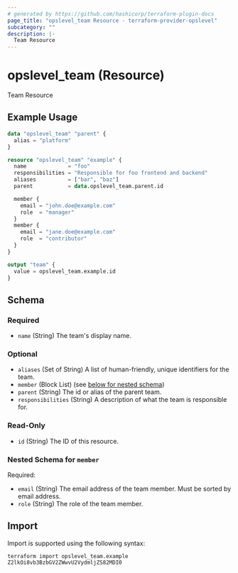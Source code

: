 ```yaml
---
# generated by https://github.com/hashicorp/terraform-plugin-docs
page_title: "opslevel_team Resource - terraform-provider-opslevel"
subcategory: ""
description: |-
  Team Resource
---
```


# opslevel_team (Resource)

Team Resource

## Example Usage

```terraform
data "opslevel_team" "parent" {
  alias = "platform"
}

resource "opslevel_team" "example" {
  name             = "foo"
  responsibilities = "Responsible for foo frontend and backend"
  aliases          = ["bar", "baz"]
  parent           = data.opslevel_team.parent.id

  member {
    email = "john.doe@example.com"
    role  = "manager"
  }
  member {
    email = "jane.doe@example.com"
    role  = "contributor"
  }
}

output "team" {
  value = opslevel_team.example.id
}
```

<!-- schema generated by tfplugindocs -->
## Schema

### Required

- `name` (String) The team's display name.

### Optional

- `aliases` (Set of String) A list of human-friendly, unique identifiers for the team.
- `member` (Block List) (see [below for nested schema](#nestedblock--member))
- `parent` (String) The id or alias of the parent team.
- `responsibilities` (String) A description of what the team is responsible for.

### Read-Only

- `id` (String) The ID of this resource.

<a id="nestedblock--member"></a>
### Nested Schema for `member`

Required:

- `email` (String) The email address of the team member. Must be sorted by email address.
- `role` (String) The role of the team member.

## Import

Import is supported using the following syntax:

```shell
terraform import opslevel_team.example Z2lkOi8vb3BzbGV2ZWwvU2VydmljZS82MDI0
```
